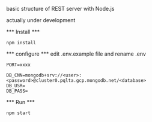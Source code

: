 basic structure of REST server with Node.js

actually under development

*** Install ***

```npm install```

*** configure ***
edit .env.example file and rename .env

```
PORT=xxxx

DB_CNN=mongodb+srv://<user>:<password>@cluster0.pqlta.gcp.mongodb.net/<database>
DB_USR=
DB_PASS=
```

*** Run ***

``` npm start ```